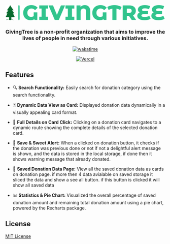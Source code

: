 <div align="center">

![](./src/assets//logo.svg)

### GivingTree is a non-profit organization that aims to improve the lives of people in need through various initiatives.

[![wakatime](https://wakatime.com/badge/user/805ef0e4-46bb-49a3-bffc-fd6ca82758b5/project/3023e164-a319-4b5f-affc-c4bc856bbe53.svg)](https://wakatime.com/badge/user/805ef0e4-46bb-49a3-bffc-fd6ca82758b5/project/3023e164-a319-4b5f-affc-c4bc856bbe53)

[![Vercel](https://img.shields.io/badge/vercel-%23000000.svg?style=for-the-badge&logo=vercel&logoColor=white)](https://givingtree.vercel.app/)

</div>

## Features

- 🔍 **Search Functionality:** Easily search for donation category using the search functionality.

- 🃏 **Dynamic Data View as Card:** Displayed donation data dynamically in a visually appealing card format.

- 📑 **Full Details on Card Click:** Clicking on a donation card navigates to a dynamic route showing the complete details of the selected donation card.

- 💾 **Save & Sweet Alert:** When a clicked on donation button, it checks if the donation was previous done or not if not a delightful alert message is shown, and the data is stored in the local storage, if done then it shows warning message that already donated.

- 📜 **Saved Donation Data Page:** View all the saved donation data as cards on donation page.
if more then 4 data avialable on saved storage it sliced the data and show a see all button. if this button is clicked it will show all saved data

- 📊 **Statistics & Pie Chart:** Visualized the overall percentage of saved donation amount and remaining total donation amount using a pie chart, powered by the Recharts package.

## License

[MIT License](./LICENSE)
